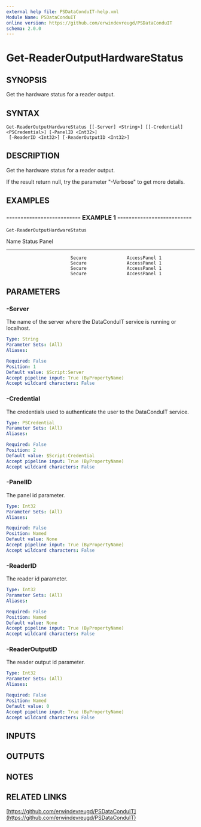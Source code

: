 ```yaml
---
external help file: PSDataConduIT-help.xml
Module Name: PSDataConduIT
online version: https://github.com/erwindevreugd/PSDataConduIT
schema: 2.0.0
---
```


# Get-ReaderOutputHardwareStatus

## SYNOPSIS
Get the hardware status for a reader output.

## SYNTAX

```
Get-ReaderOutputHardwareStatus [[-Server] <String>] [[-Credential] <PSCredential>] [-PanelID <Int32>]
 [-ReaderID <Int32>] [-ReaderOutputID <Int32>]
```

## DESCRIPTION
Get the hardware status for a reader output. 

If the result return null, try the parameter "-Verbose" to get more details.

## EXAMPLES

### -------------------------- EXAMPLE 1 --------------------------
```
Get-ReaderOutputHardwareStatus
```

Name                           Status               Panel
----                           ------               -----
                            Secure               AccessPanel 1
                            Secure               AccessPanel 1
                            Secure               AccessPanel 1
                            Secure               AccessPanel 1

## PARAMETERS

### -Server
The name of the server where the DataConduIT service is running or localhost.

```yaml
Type: String
Parameter Sets: (All)
Aliases: 

Required: False
Position: 1
Default value: $Script:Server
Accept pipeline input: True (ByPropertyName)
Accept wildcard characters: False
```

### -Credential
The credentials used to authenticate the user to the DataConduIT service.

```yaml
Type: PSCredential
Parameter Sets: (All)
Aliases: 

Required: False
Position: 2
Default value: $Script:Credential
Accept pipeline input: True (ByPropertyName)
Accept wildcard characters: False
```

### -PanelID
The panel id parameter.

```yaml
Type: Int32
Parameter Sets: (All)
Aliases: 

Required: False
Position: Named
Default value: None
Accept pipeline input: True (ByPropertyName)
Accept wildcard characters: False
```

### -ReaderID
The reader id parameter.

```yaml
Type: Int32
Parameter Sets: (All)
Aliases: 

Required: False
Position: Named
Default value: None
Accept pipeline input: True (ByPropertyName)
Accept wildcard characters: False
```

### -ReaderOutputID
The reader output id parameter.

```yaml
Type: Int32
Parameter Sets: (All)
Aliases: 

Required: False
Position: Named
Default value: 0
Accept pipeline input: True (ByPropertyName)
Accept wildcard characters: False
```

## INPUTS

## OUTPUTS

## NOTES

## RELATED LINKS

[https://github.com/erwindevreugd/PSDataConduIT](https://github.com/erwindevreugd/PSDataConduIT)


